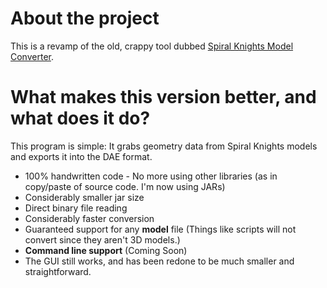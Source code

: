 # About the project
This is a revamp of the old, crappy tool dubbed [Spiral Knights Model Converter](https://github.com/XanTheDragon/Spiral-Knights-Model-Converter).

# What makes this version better, and what does it do? 

This program is simple: It grabs geometry data from Spiral Knights models and exports it into the DAE format.

* 100% handwritten code - No more using other libraries (as in copy/paste of source code. I'm now using JARs)
 * Considerably smaller jar size
* Direct binary file reading
 * Considerably faster conversion
 * Guaranteed support for any **model** file (Things like scripts will not convert since they aren't 3D models.)
* **Command line support** (Coming Soon)
* The GUI still works, and has been redone to be much smaller and straightforward.
